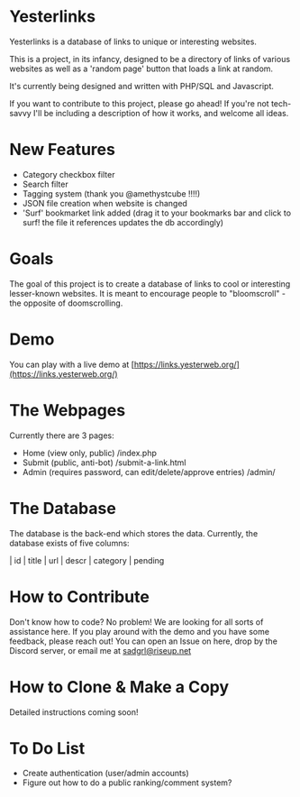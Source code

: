 # Yesterlinks

Yesterlinks is a database of links to unique or interesting websites.

This is a project, in its infancy, designed to be a directory of links of various websites as well as a 'random page' button that loads a link at random.

It's currently being designed and written with PHP/SQL and Javascript.

If you want to contribute to this project, please go ahead! If you're not tech-savvy I'll be including a description of how it works, and welcome all ideas.

# New Features
- Category checkbox filter
- Search filter
- Tagging system (thank you @amethystcube !!!!)
- JSON file creation when website is changed
- 'Surf' bookmarket link added (drag it to your bookmarks bar and click to surf! the file it references updates the db accordingly)

# Goals

The goal of this project is to create a database of links to cool or interesting lesser-known websites. It is meant to encourage people to "bloomscroll" - the opposite of doomscrolling. 

# Demo

You can play with a live demo at [https://links.yesterweb.org/](https://links.yesterweb.org/)

# The Webpages

Currently there are 3 pages:
- Home (view only, public) /index.php
- Submit (public, anti-bot) /submit-a-link.html
- Admin (requires password, can edit/delete/approve entries) /admin/


# The Database

The database is the back-end which stores the data. Currently, the database exists of five columns:

| id | title | url | descr | category | pending

# How to Contribute

Don't know how to code? No problem! We are looking for all sorts of assistance here. If you play around with the demo and you have some feedback, please reach out! You can open an Issue on here, drop by the Discord server, or email me at sadgrl@riseup.net

# How to Clone & Make a Copy

Detailed instructions coming soon!

# To Do List
- Create authentication (user/admin accounts)
- Figure out how to do a public ranking/comment system?